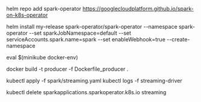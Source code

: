 helm repo add spark-operator https://googlecloudplatform.github.io/spark-on-k8s-operator

helm install my-release spark-operator/spark-operator --namespace spark-operator --set sparkJobNamespace=default --set serviceAccounts.spark.name=spark --set enableWebhook=true --create-namespace

eval $(minikube docker-env)

docker build -t producer -f Dockerfile_producer . 


kubectl apply -f spark/streaming.yaml
kubectl logs -f streaming-driver

kubectl delete sparkapplications.sparkoperator.k8s.io streaming
